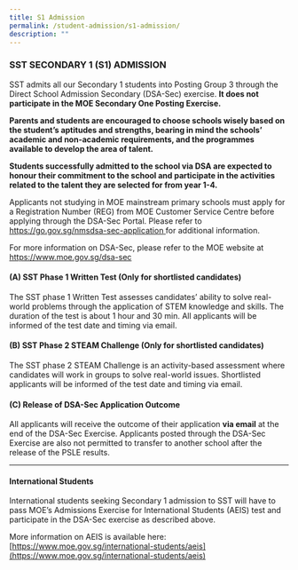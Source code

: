 ```yaml
---
title: S1 Admission
permalink: /student-admission/s1-admission/
description: ""
---
```

### SST SECONDARY 1 (S1) ADMISSION

SST admits all our Secondary 1 students into Posting Group 3 through the Direct School Admission Secondary (DSA-Sec) exercise. **It does not participate in the MOE Secondary One Posting Exercise.** 

**Parents and students are encouraged to choose schools wisely based on the student’s aptitudes and strengths, bearing in mind the schools’ academic and non-academic requirements, and the programmes available to develop the area of talent.**

**Students successfully admitted to the school via DSA are expected to honour their commitment to the school and participate in the activities related to the talent they are selected for from year 1-4.**

Applicants not studying in MOE mainstream primary schools must apply for a Registration Number (REG) from MOE Customer Service Centre before applying through the DSA-Sec Portal. Please refer to [https://go.gov.sg/nmsdsa-sec-application ](https://go.gov.sg/nmsdsa-sec-application )for additional information. 


For more information on DSA-Sec, please refer to the MOE website at https://www.moe.gov.sg/dsa-sec


#### (A) SST Phase 1 Written Test (Only for shortlisted candidates)

The SST phase 1 Written Test assesses candidates’ ability to solve real-world problems through the application of STEM knowledge and skills. The duration of the test is about 1 hour and 30 min.  All applicants will be informed of the test date and timing via email.

#### (B) SST Phase 2 STEAM Challenge (Only for shortlisted candidates)

The SST phase 2 STEAM Challenge is an activity-based assessment where candidates will work in groups to solve real-world issues. Shortlisted applicants will be informed of the test date and timing via email.

#### (C) Release of DSA-Sec Application Outcome

All applicants will receive the outcome of their application **via email** at the end of the DSA-Sec Exercise. Applicants posted through the DSA-Sec Exercise are also not permitted to transfer to another school after the release of the PSLE results.

***
#### International Students

International students seeking Secondary 1 admission to SST will have to pass MOE’s Admissions Exercise for International Students (AEIS) test and participate in the DSA-Sec exercise as described above.

More information on AEIS is available here: [https://www.moe.gov.sg/international-students/aeis](https://www.moe.gov.sg/international-students/aeis)